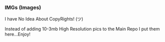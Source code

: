 ### IMGs (Images) 
 I have No Idea About CopyRights! (ツ) 

Instead of adding 10-3mb  High Resolution pics to the Main Repo I put them here...Enjoy!  
